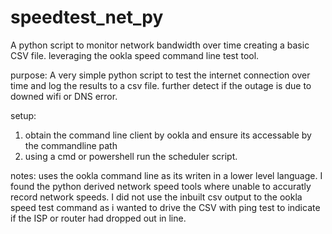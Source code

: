 # speedtest_net_py
A python script to monitor network bandwidth over time creating a basic CSV file. leveraging the ookla speed command line test tool.

purpose:
A very simple python script to test the internet connection over time and log the results to a csv file. further detect if the outage is due to downed wifi or DNS error.

setup:
1. obtain the command line client by ookla and ensure its accessable by the commandline path
2. using a cmd or powershell run the scheduler script.

notes:
uses the ookla command line as its writen in a lower level language. I found the python derived network speed tools where unable to accuratly record network speeds.
I did not use the inbuilt csv output to the ookla speed test command as i wanted to drive the CSV with ping test to indicate if the ISP or router had dropped out in line.
